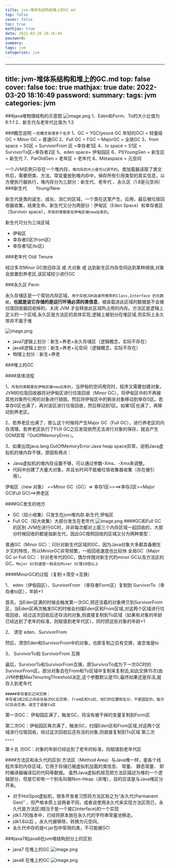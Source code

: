 ```yaml
---
title: jvm-堆体系结构和堆上的GC.md
top: false
cover: false
toc: true
mathjax: true
date: 2022-03-20 18:16:49
password:
summary:
tags: jvm
categories: jvm
---
```

---
title: jvm-堆体系结构和堆上的GC.md
top: false
cover: false
toc: true
mathjax: true
date: 2022-03-20 18:16:49
password:
summary:
tags: jvm
categories: jvm
---
###java堆物理结构的示意图
![image.png](https://upload-images.jianshu.io/upload_images/13965490-ef61c207c320064d.png?imageMogr2/auto-orient/strip%7CimageView2/2/w/1240)
1、Eden和Form、To的大小比值为 8:1:1
2、新生代与老年代比值为 1:2


###概念说明
`一些概念有很多个名字`
1、GC = YGC(youce GC 年轻的GC)  = 轻量级GC = Minor GC = 普通GC
2、Full GC = FGC  = MajorGC = 全局GC
3、from space = S0区 = SurvivorFrom 区 =幸存者1区 
4、to space = S1区 =  SurvivorTo区=幸存者2区
5、eden space= 伊甸园区
6、PSYoungGen = 新生区 =  新生代
7、ParOldGen = 老年区 = 老年代 
8、Metaspace = 元空间

一个JVM实例只存在一个堆内存，`堆内存的大小是可以调节的`。类加载器读取了类文件后，需要把类、方法、常变量放到堆内存中，保存所有引用类型的真实信息，以方便执行器执行，堆内存分为三部分：新生代、老年代 、永久区（1.8是元空间）
###新生代       Young/New

新生代是类的诞生、成长、消亡的区域，一个类在这里产生，应用，最后被垃圾回收器收集，结束生命。新生代又分为两部分：伊甸区（Eden Space）和幸存者区（Survivor space），`所有的类都是在伊甸区被new出来的`。

新生代可分为三块区域         
- 伊甸区     
- 幸存者0区(from区)             
- 幸存者1区(to区)  

###老年代 Old/ Tenure

经过多次Minor GC依旧存活 或 大对象 或 达到新生区内存空间达到某种阈值,对象会放置到养老区,该区域较少进行GC

###永久区 Perm

永久存储区是一个常驻内存区域，`用于存放JDK自身所携带的Class,Interface 的元数据`，**也就是说它存储的是运行环境必须的类信息**，被装载进此区域的数据是不会被垃圾回收器回收掉的，关闭 JVM 才会释放此区域所占用的内存。方法区是逻辑上定义的一个区域,永久区是方法区的具体实现,逻辑上被划分在堆区域,但实际上永久带并不属于堆

![image.png](https://upload-images.jianshu.io/upload_images/13965490-c1be95c31186112f.png?imageMogr2/auto-orient/strip%7CimageView2/2/w/1240)
- java7逻辑上划分：新生+养老+永久存储区（逻辑概念，实际不存在）
- java8逻辑上划分：新生+养老+元空间（逻辑概念，实际不存在）
- 物理上划分：新生+养老




###堆上的GC

####具体流程

1、`所有的类都是在伊甸区被new出来的`，当伊甸的空间用完时，程序又需要创建对象，JVM的垃圾回收器将对伊甸区进行垃圾回收（Minor GC），将伊甸区中的不再被其他对象所引用的对象进行销毁。然后将伊甸区中的剩余对象移动到幸存0区。若幸存0区也满了，再对该区进行垃圾回收，然后移动到1区。如果1区也满了，再移动到养老区。

2、若养老区也满了，那么这个时候将产生Major GC（Full GC），进行养老区的内存清理。若养老区执行了FUll GC之后发现依然无法进行对象的保存，就会产生OOM异常『OutOfMemoryError』。

3、如果出现java.lang.OutOfMemoryError:Java heap space异常，说明Java虚拟机的堆内存不够，原因有两点：

- Java虚拟机的堆内存设置不够，可以通过参数-Xms、-Xmx来调整。
- 代码中创建了大量大对象，并且长时间不能被垃圾收集器收集（存在被引用）。

伊甸区（new 对象） ==Minor GC（GC）=> 幸存1区====>幸存2区==Major GC(Full GC)==>养老区


####GC发生的地方
- GC（较小收集）只发生在jvm堆内存.新生代.伊甸区
- Full GC（较大收集）大部分发生在老年代
 ![image.png](https://upload-images.jianshu.io/upload_images/13965490-a34bfec2f188a6c8.png?imageMogr2/auto-orient/strip%7CimageView2/2/w/1240)
####GC和Full GC 的区别
JVM在进行GC时，并非每次都对上面三个内存区域一起回收的，大部分时候回收的都是指新生代，因此GC按照回收的区域又分为两种类型：

普通GC（Minor GC）：只针对新生代区域的GC，因为Java对象大多都具备朝生夕灭的特性，所以MiniorGC非常频繁，一般回收速度也比较快
全局GC（Major GC or Full GC）：针对老年代的GC，偶尔伴随对新生代的minor GC以及方法区的GC，`Major GC的速度一般会比Minor GC慢10倍以上`


####MinorGC的过程（复制->清空->互换）


1、  eden（伊甸园区）、SurvivorFrom （幸存者Form区）复制到 SurvivorTo（幸存者to区），年龄+1

首先，当Eden区满的时候会触发第一次GC,把还活着的对象拷贝到SurvivorFrom区，当Eden区再次触发GC的时候会扫描Eden区和From区域,对这两个区域进行垃圾回收，经过这次回收后还存活的对象,则直接复制到To区域（如果有对象的年龄已经达到了老年的标准，则赋值到老年代区），同时把这些对象的年龄+1

2、 清空 eden、SurvivorFrom

然后，清空Eden和SurvivorFrom中的对象，也即复制之后有交换，谁空谁是to

3、 SurvivorTo和 SurvivorFrom 互换

最后，SurvivorTo和SurvivorFrom互换，原SurvivorTo成为下一次GC时的SurvivorFrom区。部分对象会在From和To区域中复制来复制去,如此交换15次(由JVM参数MaxTenuringThreshold决定,这个参数默认是15),最终如果还是存活,就存入到老年代
~~~
#####幸存者区之间交换：
幸存者1和2区之间会在每次GC后交换: from区和to区，他们的位置和名分，不是固定的，每次GC后会交换。谁空了谁是to区
~~~


第一次GC： 伊甸园区满了，触发GC，将没有被干掉的变量复制到Form区

第二次GC：伊甸园区再次满了，触发GC，扫描Eden区和From区域,对这两个区域进行垃圾回收，经过这次回收后还存活的对象,则直接复制到To区域
第三次 。。。。

第十五 次GC：对象的年龄已经达到了老年的标准，则赋值到老年代区

####方法区和永久代的区别
方法区（Method Area）与Java堆一样，是各个线程共享的内存区域，它用于存储已被虚拟机加载的类信息、 常量、 静态常量、 即时编译器编译后的代码等数据。 虽然Java虚拟机规范把方法区描述为堆的一个逻辑部分，但是它却有一个别名叫做Non-Heap（非堆），目的应该是与Java堆区分开来。

- 对于HotSpot虚拟机，很多开发者习惯将方法区称之为“永久代(Parmanent Gen)” ，但严格本质上说两者不同，或者说使用永久代来实现方法区而已，永久代是方法区(相当于是一个接口interface)的一个实现
- jdk1.7的版本中，已经将原本放在永久代的字符串常量池移走。
- jdk1.8以后 。永久代被移除，转换为元空间。
- 永久代中存的是rt.jar包中常用的类，不可能被GC!

###java7和java8在jvm堆结构划分上的区别
- java7 在堆上的GC
![image.png](https://upload-images.jianshu.io/upload_images/13965490-e0b25f7adcebcb24.png?imageMogr2/auto-orient/strip%7CimageView2/2/w/1240)

- java8 在堆上的GC
![image.png](https://upload-images.jianshu.io/upload_images/13965490-ee30c965aad700b0.png?imageMogr2/auto-orient/strip%7CimageView2/2/w/1240)



